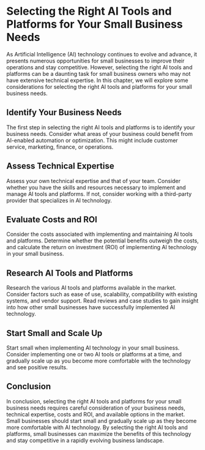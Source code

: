 Selecting the Right AI Tools and Platforms for Your Small Business Needs
===================================================================================================================================

As Artificial Intelligence (AI) technology continues to evolve and advance, it presents numerous opportunities for small businesses to improve their operations and stay competitive. However, selecting the right AI tools and platforms can be a daunting task for small business owners who may not have extensive technical expertise. In this chapter, we will explore some considerations for selecting the right AI tools and platforms for your small business needs.

Identify Your Business Needs
----------------------------

The first step in selecting the right AI tools and platforms is to identify your business needs. Consider what areas of your business could benefit from AI-enabled automation or optimization. This might include customer service, marketing, finance, or operations.

Assess Technical Expertise
--------------------------

Assess your own technical expertise and that of your team. Consider whether you have the skills and resources necessary to implement and manage AI tools and platforms. If not, consider working with a third-party provider that specializes in AI technology.

Evaluate Costs and ROI
----------------------

Consider the costs associated with implementing and maintaining AI tools and platforms. Determine whether the potential benefits outweigh the costs, and calculate the return on investment (ROI) of implementing AI technology in your small business.

Research AI Tools and Platforms
-------------------------------

Research the various AI tools and platforms available in the market. Consider factors such as ease of use, scalability, compatibility with existing systems, and vendor support. Read reviews and case studies to gain insight into how other small businesses have successfully implemented AI technology.

Start Small and Scale Up
------------------------

Start small when implementing AI technology in your small business. Consider implementing one or two AI tools or platforms at a time, and gradually scale up as you become more comfortable with the technology and see positive results.

Conclusion
----------

In conclusion, selecting the right AI tools and platforms for your small business needs requires careful consideration of your business needs, technical expertise, costs and ROI, and available options in the market. Small businesses should start small and gradually scale up as they become more comfortable with AI technology. By selecting the right AI tools and platforms, small businesses can maximize the benefits of this technology and stay competitive in a rapidly evolving business landscape.
